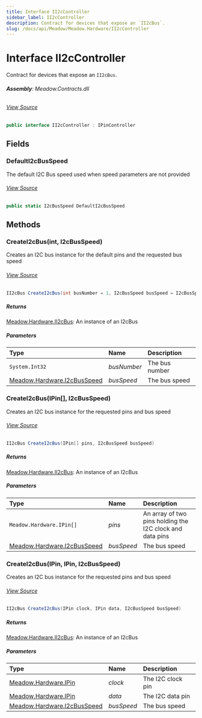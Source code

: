 ```yaml
---
title: Interface II2cController
sidebar_label: II2cController
description: Contract for devices that expose an `II2cBus`.
slug: /docs/api/Meadow/Meadow.Hardware/II2cController
---
```

# Interface II2cController
Contract for devices that expose an `II2cBus`.

###### **Assembly**: Meadow.Contracts.dll
###### [View Source](https://github.com/WildernessLabs/Meadow.Contracts.git/blob/develop/Source/Meadow.Contracts/Hardware/Contracts/IOControllers/II2cController.cs#L6)
```csharp title="Declaration"
public interface II2cController : IPinController
```
## Fields
### DefaultI2cBusSpeed
The default I2C Bus speed used when speed parameters are not provided
###### [View Source](https://github.com/WildernessLabs/Meadow.Contracts.git/blob/develop/Source/Meadow.Contracts/Hardware/Contracts/IOControllers/II2cController.cs#L11)
```csharp title="Declaration"
public static I2cBusSpeed DefaultI2cBusSpeed
```
## Methods
### CreateI2cBus(int, I2cBusSpeed)
Creates an I2C bus instance for the default pins and the requested bus speed
###### [View Source](https://github.com/WildernessLabs/Meadow.Contracts.git/blob/develop/Source/Meadow.Contracts/Hardware/Contracts/IOControllers/II2cController.cs#L19)
```csharp title="Declaration"
II2cBus CreateI2cBus(int busNumber = 1, I2cBusSpeed busSpeed = I2cBusSpeed.Standard)
```

##### Returns

[Meadow.Hardware.II2cBus](../Meadow.Hardware/II2cBus): An instance of an I2cBus
##### Parameters

| Type | Name | Description |
|:--- |:--- |:--- |
| `System.Int32` | *busNumber* | The bus number |
| [Meadow.Hardware.I2cBusSpeed](../Meadow.Hardware/I2cBusSpeed) | *busSpeed* | The bus speed |

### CreateI2cBus(IPin[], I2cBusSpeed)
Creates an I2C bus instance for the requested pins and bus speed
###### [View Source](https://github.com/WildernessLabs/Meadow.Contracts.git/blob/develop/Source/Meadow.Contracts/Hardware/Contracts/IOControllers/II2cController.cs#L30)
```csharp title="Declaration"
II2cBus CreateI2cBus(IPin[] pins, I2cBusSpeed busSpeed)
```

##### Returns

[Meadow.Hardware.II2cBus](../Meadow.Hardware/II2cBus): An instance of an I2cBus
##### Parameters

| Type | Name | Description |
|:--- |:--- |:--- |
| `Meadow.Hardware.IPin[]` | *pins* | An array of two pins holding the I2C clock and data pins |
| [Meadow.Hardware.I2cBusSpeed](../Meadow.Hardware/I2cBusSpeed) | *busSpeed* | The bus speed |

### CreateI2cBus(IPin, IPin, I2cBusSpeed)
Creates an I2C bus instance for the requested pins and bus speed
###### [View Source](https://github.com/WildernessLabs/Meadow.Contracts.git/blob/develop/Source/Meadow.Contracts/Hardware/Contracts/IOControllers/II2cController.cs#L42)
```csharp title="Declaration"
II2cBus CreateI2cBus(IPin clock, IPin data, I2cBusSpeed busSpeed)
```

##### Returns

[Meadow.Hardware.II2cBus](../Meadow.Hardware/II2cBus): An instance of an I2cBus
##### Parameters

| Type | Name | Description |
|:--- |:--- |:--- |
| [Meadow.Hardware.IPin](../Meadow.Hardware/IPin) | *clock* | The I2C clock pin |
| [Meadow.Hardware.IPin](../Meadow.Hardware/IPin) | *data* | The I2C data pin |
| [Meadow.Hardware.I2cBusSpeed](../Meadow.Hardware/I2cBusSpeed) | *busSpeed* | The bus speed |

